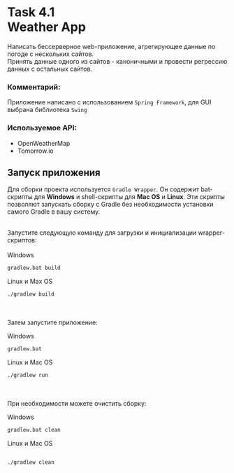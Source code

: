 # Task 4.1 <br> Weather App
Написать беcсерверное web-приложение, агрегирующее данные по погоде с нескольких сайтов.<br>
Принять данные одного из сайтов - каноничными и провести регрессию данных с остальных сайтов.<br>

### Комментарий:
Приложение написано с использованием `Spring Framework`, для GUI выбрана библиотека `Swing`

### Используемое API:
+ OpenWeatherMap
+ Tomorrow.io

## Запуск приложения
  Для сборки проекта используется `Gradle Wrapper`. Он содержит bat-скрипты для **Windows** и shell-скрипты для **Mac OS** и **Linux**. 
  Эти скрипты позволяют запускать сборку с Gradle без необходимости установки самого Gradle в вашу систему. <br></br>
  
  Запустите следующую команду для загрузки и инициализации wrapper-скриптов:
  <br></br>
  Windows
  ```sh
  gradlew.bat build
  ```
  Linux и Max OS
  ```sh
  ./gradlew build
  ```
  <br></br>
  Затем запустите приложение:
  
  Windows
  ```sh
  gradlew.bat 
  ```
  Linux и Mac OS
  ```sh
  ./gradlew run
  ```
  
  <br></br>
  При необходимости можете очистить сборку:
  
  Windows
  ```sh
  gradlew.bat clean
  ```
  Linux и Mac OS
  ```sh
  
  ./gradlew clean
  ```
